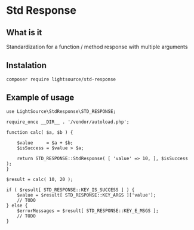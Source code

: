 # Std Response

## What is it
Standardization for a function / method response with multiple arguments

## Instalation
```
composer require lightsource/std-response
```

## Example of usage

```
use LightSource\StdResponse\STD_RESPONSE;

require_once __DIR__ . '/vendor/autoload.php';

function calc( $a, $b ) {

	$value     = $a + $b;
	$isSuccess = $value > $a;

	return STD_RESPONSE::StdResponse( [ 'value' => 10, ], $isSuccess );
}

$result = calc( 10, 20 );

if ( $result[ STD_RESPONSE::KEY_IS_SUCCESS ] ) {
	$value = $result[ STD_RESPONSE::KEY_ARGS ]['value'];
	// TODO
} else {
	$errorMessages = $result[ STD_RESPONSE::KEY_E_MSGS ];
	// TODO
}
```
